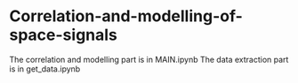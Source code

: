 # Correlation-and-modelling-of-space-signals

The correlation and modelling part is in MAIN.ipynb
The data extraction part is in get_data.ipynb
